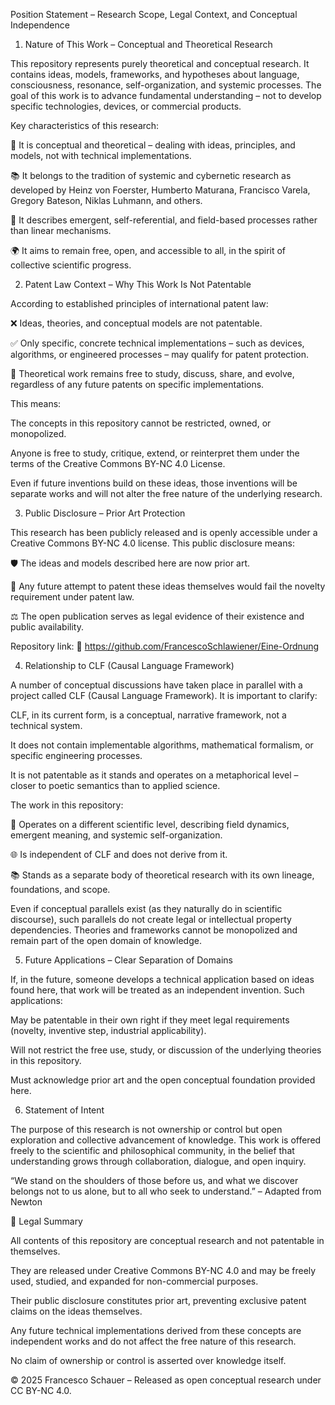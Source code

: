 Position Statement – Research Scope, Legal Context, and Conceptual Independence
1. Nature of This Work – Conceptual and Theoretical Research

This repository represents purely theoretical and conceptual research.
It contains ideas, models, frameworks, and hypotheses about language, consciousness, resonance, self-organization, and systemic processes.
The goal of this work is to advance fundamental understanding – not to develop specific technologies, devices, or commercial products.

Key characteristics of this research:

🧠 It is conceptual and theoretical – dealing with ideas, principles, and models, not with technical implementations.

📚 It belongs to the tradition of systemic and cybernetic research as developed by Heinz von Foerster, Humberto Maturana, Francisco Varela, Gregory Bateson, Niklas Luhmann, and others.

🔄 It describes emergent, self-referential, and field-based processes rather than linear mechanisms.

🌍 It aims to remain free, open, and accessible to all, in the spirit of collective scientific progress.

2. Patent Law Context – Why This Work Is Not Patentable

According to established principles of international patent law:

❌ Ideas, theories, and conceptual models are not patentable.

✅ Only specific, concrete technical implementations – such as devices, algorithms, or engineered processes – may qualify for patent protection.

📜 Theoretical work remains free to study, discuss, share, and evolve, regardless of any future patents on specific implementations.

This means:

The concepts in this repository cannot be restricted, owned, or monopolized.

Anyone is free to study, critique, extend, or reinterpret them under the terms of the Creative Commons BY-NC 4.0 License.

Even if future inventions build on these ideas, those inventions will be separate works and will not alter the free nature of the underlying research.

3. Public Disclosure – Prior Art Protection

This research has been publicly released and is openly accessible under a Creative Commons BY-NC 4.0 license.
This public disclosure means:

🛡️ The ideas and models described here are now prior art.

🧪 Any future attempt to patent these ideas themselves would fail the novelty requirement under patent law.

⚖️ The open publication serves as legal evidence of their existence and public availability.

Repository link:
🔗 https://github.com/FrancescoSchlawiener/Eine-Ordnung

4. Relationship to CLF (Causal Language Framework)

A number of conceptual discussions have taken place in parallel with a project called CLF (Causal Language Framework). It is important to clarify:

CLF, in its current form, is a conceptual, narrative framework, not a technical system.

It does not contain implementable algorithms, mathematical formalism, or specific engineering processes.

It is not patentable as it stands and operates on a metaphorical level – closer to poetic semantics than to applied science.

The work in this repository:

🧬 Operates on a different scientific level, describing field dynamics, emergent meaning, and systemic self-organization.

🌐 Is independent of CLF and does not derive from it.

📚 Stands as a separate body of theoretical research with its own lineage, foundations, and scope.

Even if conceptual parallels exist (as they naturally do in scientific discourse), such parallels do not create legal or intellectual property dependencies.
Theories and frameworks cannot be monopolized and remain part of the open domain of knowledge.

5. Future Applications – Clear Separation of Domains

If, in the future, someone develops a technical application based on ideas found here, that work will be treated as an independent invention.
Such applications:

May be patentable in their own right if they meet legal requirements (novelty, inventive step, industrial applicability).

Will not restrict the free use, study, or discussion of the underlying theories in this repository.

Must acknowledge prior art and the open conceptual foundation provided here.

6. Statement of Intent

The purpose of this research is not ownership or control but open exploration and collective advancement of knowledge.
This work is offered freely to the scientific and philosophical community, in the belief that understanding grows through collaboration, dialogue, and open inquiry.

“We stand on the shoulders of those before us, and what we discover belongs not to us alone, but to all who seek to understand.” – Adapted from Newton

📑 Legal Summary

All contents of this repository are conceptual research and not patentable in themselves.

They are released under Creative Commons BY-NC 4.0 and may be freely used, studied, and expanded for non-commercial purposes.

Their public disclosure constitutes prior art, preventing exclusive patent claims on the ideas themselves.

Any future technical implementations derived from these concepts are independent works and do not affect the free nature of this research.

No claim of ownership or control is asserted over knowledge itself.

© 2025 Francesco Schauer – Released as open conceptual research under CC BY-NC 4.0.

